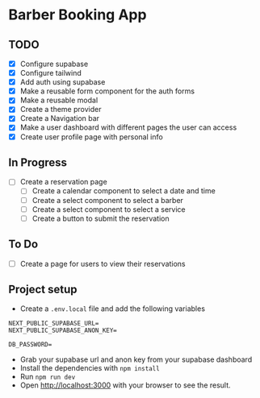 # Barber Booking App

## TODO

- [x] Configure supabase
- [x] Configure tailwind
- [x] Add auth using supabase
- [x] Make a reusable form component for the auth forms
- [x] Make a reusable modal
- [x] Create a theme provider
- [x] Create a Navigation bar
- [x] Make a user dashboard with different pages the user can access
- [x] Create user profile page with personal info

## In Progress

- [ ] Create a reservation page
  - [ ] Create a calendar component to select a date and time
  - [ ] Create a select component to select a barber
  - [ ] Create a select component to select a service
  - [ ] Create a button to submit the reservation

## To Do

- [ ] Create a page for users to view their reservations

## Project setup

- Create a `.env.local` file and add the following variables

```
NEXT_PUBLIC_SUPABASE_URL=
NEXT_PUBLIC_SUPABASE_ANON_KEY=

DB_PASSWORD=
```

- Grab your supabase url and anon key from your supabase dashboard
- Install the dependencies with `npm install`
- Run `npm run dev`
- Open [http://localhost:3000](http://localhost:3000) with your browser to see the result.
